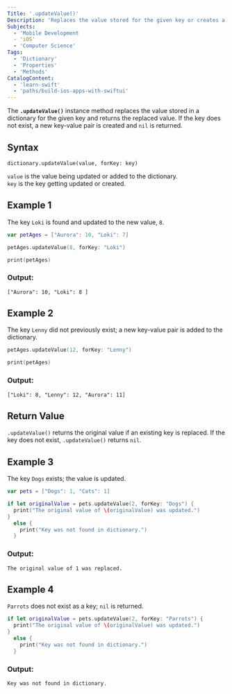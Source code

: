 ```yaml
---
Title: '.updateValue()'
Description: 'Replaces the value stored for the given key or creates a new key-value pair.'
Subjects:
  - 'Mobile Development
  - 'iOS'
  - 'Computer Science'
Tags:
  - 'Dictionary'
  - 'Properties'
  - 'Methods'
CatalogContent:
  - 'learn-swift'
  - 'paths/build-ios-apps-with-swiftui'
---
```


The **`.updateValue()`** instance method replaces the value stored in a dictionary for the given key and returns the replaced value. If the key does not exist, a new key-value pair is created and `nil` is returned. 

## Syntax

```pseudo
dictionary.updateValue(value, forKey: key)
```
`value` is the value being updated or added to the dictionary.\
`key` is the key getting updated or created.

## Example 1

The key `Loki` is found and updated to the new value, `8`. 

```swift
var petAges = ["Aurora": 10, "Loki": 7]

petAges.updateValue(8, forKey: "Loki")

print(petAges)
```
### Output:

```shell
["Aurora": 10, "Loki": 8 ]
```

## Example 2

The key `Lenny` did not previously exist; a new key-value pair is added to the dictionary. 

```swift
petAges.updateValue(12, forKey: "Lenny")

print(petAges)
```

### Output:

```shell
["Loki": 8, "Lenny": 12, "Aurora": 11]
```

## Return Value

`.updateValue()` returns the original value if an existing key is replaced. If the key does not exist, `.updateValue()` returns `nil`. 

## Example 3

The key `Dogs` exists; the value is updated. 

```swift
var pets = ["Dogs": 1, "Cats": 1]

if let originalValue = pets.updateValue(2, forKey: "Dogs") {
  print("The original value of \(originalValue) was updated.")
}
  else {
    print("Key was not found in dictionary.")
  }
```

### Output:

```shell
The original value of 1 was replaced.
```

## Example 4

`Parrots` does not exist as a key; `nil` is returned.

```swift
if let originalValue = pets.updateValue(2, forKey: "Parrots") {
  print("The original value of \(originalValue) was updated.")
}
  else {
    print("Key was not found in dictionary.")
  }

```

### Output:

```shell
Key was not found in dictionary.
```
